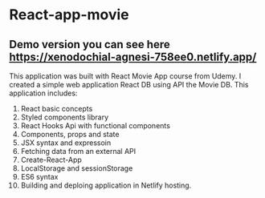 # React-app-movie

## Demo version you can see here https://xenodochial-agnesi-758ee0.netlify.app/

This application was built with React Movie App course from Udemy.
I created a simple web application React DB using API the Movie DB.
This application includes:
 1) React basic concepts
 2) Styled components library
 3) React Hooks Api with functional components
 4)  Components, props and state
 5) JSX syntax and expressoin 
 6) Fetching data from an external API
 7) Create-React-App
 8) LocalStorage and sessionStorage
 9) ES6 syntax
 10) Building and deploing application in Netlify hosting.
